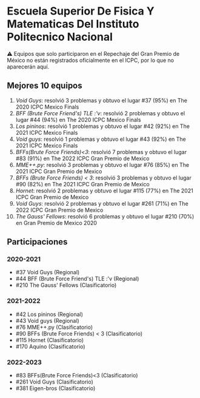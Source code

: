 # Escuela Superior De Fisica Y Matematicas Del Instituto Politecnico Nacional

:warning: Equipos que solo participaron en el Repechaje del Gran Premio de México no están registrados oficialmente en el ICPC, por lo que no aparecerán aquí.

## Mejores 10 equipos

1. _Void Guys_: resolvió 3 problemas y obtuvo el lugar #37 (95%) en The 2020 ICPC Mexico Finals
1. _BFF (Brute Force Friend's) TLE :'v_: resolvió 2 problemas y obtuvo el lugar #44 (94%) en The 2020 ICPC Mexico Finals
1. _Los pininos_: resolvió 1 problemas y obtuvo el lugar #42 (92%) en The 2021 ICPC Mexico Finals
1. _Void guys_: resolvió 1 problemas y obtuvo el lugar #43 (92%) en The 2021 ICPC Mexico Finals
1. _BFFs(Brute Force Friends)<3_: resolvió 7 problemas y obtuvo el lugar #83 (91%) en The 2022 ICPC Gran Premio de Mexico
1. _MME++.py_: resolvió 3 problemas y obtuvo el lugar #76 (85%) en The 2021 ICPC Gran Premio de Mexico
1. _BFFs (Brute Force Friends) < 3_: resolvió 3 problemas y obtuvo el lugar #90 (82%) en The 2021 ICPC Gran Premio de Mexico
1. _Hornet_: resolvió 2 problemas y obtuvo el lugar #115 (77%) en The 2021 ICPC Gran Premio de Mexico
1. _Void Guys_: resolvió 2 problemas y obtuvo el lugar #261 (71%) en The 2022 ICPC Gran Premio de Mexico
1. _The Gauss' Fellows_: resolvió 6 problemas y obtuvo el lugar #210 (70%) en Gran Premio de Mexico 2020

## Participaciones

### 2020-2021

- #37 Void Guys (Regional)
- #44 BFF (Brute Force Friend's) TLE :'v (Regional)
- #210 The Gauss' Fellows (Clasificatorio)

### 2021-2022

- #42 Los pininos (Regional)
- #43 Void guys (Regional)
- #76 MME++.py (Clasificatorio)
- #90 BFFs (Brute Force Friends) < 3 (Clasificatorio)
- #115 Hornet (Clasificatorio)
- #170 Aquíno (Clasificatorio)

### 2022-2023

- #83 BFFs(Brute Force Friends)<3 (Clasificatorio)
- #261 Void Guys (Clasificatorio)
- #381 Eigen-bros (Clasificatorio)



